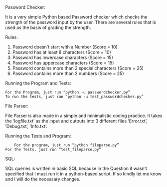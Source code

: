Password Checker:

It is a very simple Python based Password checker which checks the strength of the password input by the user. There are several rules that is used as the basis of grading the strength.

Rules:
1.	Password doesn’t start with a Number (Score = 10)
2.	Password has at least 8 characters (Score = 10)
3.	Password has lowercase characters (Score = 15)
4.	Password has uppercase characters (Score = 15)
5.	Password contains more than 2 special characters (Score = 25)
6.	Password contains more than 2 numbers (Score = 25)


Running the Program and Tests:


	For the Program, just run “python -u passwordchecker.py”
	To run the tests, just run “python -u test_passwordchecker.py”


File Parser:

File Parser is also made in a simple and minimalistic coding practice. It takes the ‘logfile.txt’ as the input and outputs into 3 different files ‘Error.txt’, ’Debug.txt’, ’Info.txt’.


Running the Tests and Program:
	
        For the program, just run “python fileparse.py”
	For the Tests, just run “test_fileparse.py”


SQL:


SQL queries is written in basic SQL because in the Question it wasn’t specified that I must run it in a python-based script. If so kindly let me know and I will do the necessary changes.
